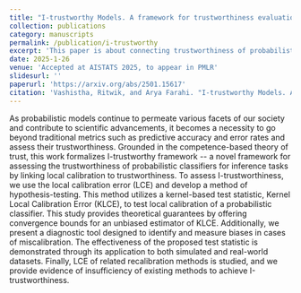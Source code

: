 ```yaml
---
title: "I-trustworthy Models. A framework for trustworthiness evaluation of probabilistic classifiers"
collection: publications
category: manuscripts
permalink: /publication/i-trustworthy
excerpt: 'This paper is about connecting trustworthiness of probabilistic classifiers to local calibration'
date: 2025-1-26
venue: 'Accepted at AISTATS 2025, to appear in PMLR'
slidesurl: ''
paperurl: 'https://arxiv.org/abs/2501.15617'
citation: 'Vashistha, Ritwik, and Arya Farahi. "I-trustworthy Models. A framework for trustworthiness evaluation of probabilistic classifiers." arXiv preprint arXiv:2501.15617 (2025).'
---
```


As probabilistic models continue to permeate various facets of our society and contribute to scientific advancements, it becomes a necessity to go beyond traditional metrics such as predictive accuracy and error rates and assess their trustworthiness. Grounded in the competence-based theory of trust, this work formalizes I-trustworthy framework -- a novel framework for assessing the trustworthiness of probabilistic classifiers for inference tasks by linking local calibration to trustworthiness. To assess I-trustworthiness, we use the local calibration error (LCE) and develop a method of hypothesis-testing. This method utilizes a kernel-based test statistic, Kernel Local Calibration Error (KLCE), to test local calibration of a probabilistic classifier. This study provides theoretical guarantees by offering convergence bounds for an unbiased estimator of KLCE. Additionally, we present a diagnostic tool designed to identify and measure biases in cases of miscalibration. The effectiveness of the proposed test statistic is demonstrated through its application to both simulated and real-world datasets. Finally, LCE of related recalibration methods is studied, and we provide evidence of insufficiency of existing methods to achieve I-trustworthiness.
